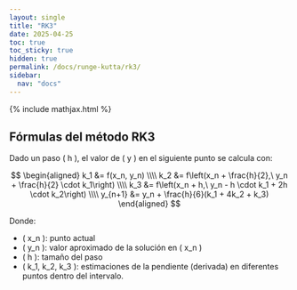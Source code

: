 ```yaml
---
layout: single
title: "RK3"
date: 2025-04-25
toc: true
toc_sticky: true
hidden: true
permalink: /docs/runge-kutta/rk3/
sidebar:
  nav: "docs"
---
```


{% include mathjax.html %}


## Fórmulas del método RK3

Dado un paso \( h \), el valor de \( y \) en el siguiente punto se calcula con:

$$
\begin{aligned}
k_1 &= f(x_n, y_n) \\\\
k_2 &= f\left(x_n + \frac{h}{2},\ y_n + \frac{h}{2} \cdot k_1\right) \\\\
k_3 &= f\left(x_n + h,\ y_n - h \cdot k_1 + 2h \cdot k_2\right) \\\\
y_{n+1} &= y_n + \frac{h}{6}(k_1 + 4k_2 + k_3)
\end{aligned}
$$

Donde:

- \( x_n \): punto actual  
- \( y_n \): valor aproximado de la solución en \( x_n \)  
- \( h \): tamaño del paso  
- \( k_1, k_2, k_3 \): estimaciones de la pendiente (derivada) en diferentes puntos dentro del intervalo.

